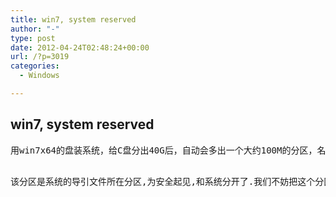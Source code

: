 ```yaml
---
title: win7, system reserved
author: "-"
type: post
date: 2012-04-24T02:48:24+00:00
url: /?p=3019
categories:
  - Windows

---
```

## win7, system reserved
<pre id="question-content">用win7x64的盘装系统，给C盘分出40G后，自动会多出一个大约100M的分区，名字叫system reserved的分区，没有盘符

<pre id="best-answer-content">该分区是系统的导引文件所在分区,为安全起见,和系统分开了.我们不妨把这个分区叫启动分区,把Windows文件夹所在分区叫做系统分区